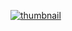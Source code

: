 [![thumbnail](https://dl.dropboxusercontent.com/u/281168/images/github-nekostagram-readme.jpg)](http://nekostagram.com/)
